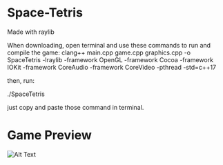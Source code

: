 # Space-Tetris
Made with raylib

When downloading, open terminal and use these commands to run and compile the game:
clang++ main.cpp game.cpp graphics.cpp -o SpaceTetris -lraylib -framework OpenGL -framework Cocoa
-framework IOKit -framework CoreAudio -framework CoreVideo -pthread -std=c++17

then, run:

./SpaceTetris


just copy and paste those command in terminal.

# Game Preview

![Alt Text](https://github.com/user-attachments/assets/a519c5e7-ef65-4e54-a5a3-66d4cfb57df6)


